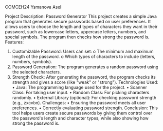 COMCEH24
Ysmanova Asel

Project Description: Password Generator
This project creates a simple Java program that generates secure passwords based on user preferences.
It allows users to choose the length and types of characters they want in their password, such as lowercase
letters, uppercase letters, numbers, and special symbols. The program then checks how strong the password is.
Features:
1.	Customizable Password:
Users can set:
o	The minimum and maximum length of the password.
o	Which types of characters to include (letters, numbers, symbols).
2.	Password Generation:
The program generates a random password using the selected characters.
3.	Strength Check:
After generating the password, the program checks its strength and gives a score (like "weak" or "strong").
Technologies Used:
•	Java: The programming language used for the project.
•	Scanner Class: For taking user input.
•	Random Class: For picking characters randomly.
•	External Library (optional): For checking password strength (e.g., zxcvbn).
Challenges:
•	Ensuring the password meets all user preferences.
•	Correctly evaluating password strength.
Conclusion:
This tool helps users create secure passwords by giving them control over the password's length and character types, while also showing how strong the password is.


